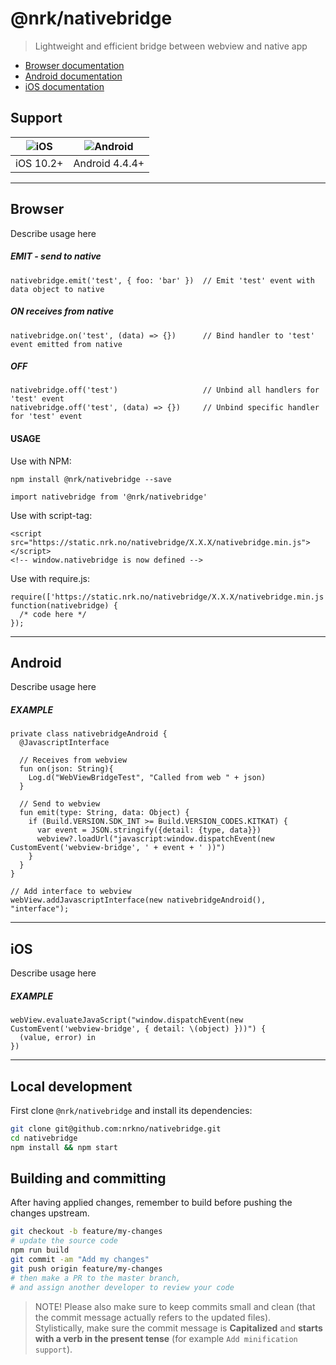 # @nrk/nativebridge

> Lightweight and efficient bridge between webview and native app

- [Browser documentation](#browser)
- [Android documentation](#android)
- [iOS documentation](#ios)

## Support
![iOS](https://cdnjs.cloudflare.com/ajax/libs/browser-logos/42.7.1/archive/safari-ios_1-6/safari-ios_1-6_24x24.png) | ![Android](https://cdnjs.cloudflare.com/ajax/libs/browser-logos/42.7.1/android/android_24x24.png)
--- | ---
iOS 10.2+ | Android 4.4.4+

---

## Browser

Describe usage here

##### EMIT - *send to native*
```
nativebridge.emit('test', { foo: 'bar' })  // Emit 'test' event with data object to native
```
##### ON  *receives from native*
```
nativebridge.on('test', (data) => {})      // Bind handler to 'test' event emitted from native
```
##### OFF
```
nativebridge.off('test')                   // Unbind all handlers for 'test' event
nativebridge.off('test', (data) => {})     // Unbind specific handler for 'test' event
```


#### USAGE

Use with NPM:
```
npm install @nrk/nativebridge --save
```
```
import nativebridge from '@nrk/nativebridge'
```
Use with script-tag:
```
<script src="https://static.nrk.no/nativebridge/X.X.X/nativebridge.min.js"></script>
<!-- window.nativebridge is now defined -->
```
Use with require.js:
```
require(['https://static.nrk.no/nativebridge/X.X.X/nativebridge.min.js'], function(nativebridge) {
  /* code here */
});
```

---

## Android

Describe usage here

##### EXAMPLE
```
private class nativebridgeAndroid {
  @JavascriptInterface

  // Receives from webview
  fun on(json: String){
    Log.d("WebViewBridgeTest", "Called from web " + json)
  }

  // Send to webview
  fun emit(type: String, data: Object) {
    if (Build.VERSION.SDK_INT >= Build.VERSION_CODES.KITKAT) {
      var event = JSON.stringify({detail: {type, data}})
      webview?.loadUrl("javascript:window.dispatchEvent(new CustomEvent('webview-bridge', ' + event + ' ))")
    }
  }
}

// Add interface to webview
webView.addJavascriptInterface(new nativebridgeAndroid(), "interface");
```

---

## iOS

Describe usage here

##### EXAMPLE

```
webView.evaluateJavaScript("window.dispatchEvent(new CustomEvent('webview-bridge', { detail: \(object) }))") {
  (value, error) in
})
```

---

## Local development
First clone `@nrk/nativebridge` and install its dependencies:

```bash
git clone git@github.com:nrkno/nativebridge.git
cd nativebridge
npm install && npm start
```

## Building and committing
After having applied changes, remember to build before pushing the changes upstream.

```bash
git checkout -b feature/my-changes
# update the source code
npm run build
git commit -am "Add my changes"
git push origin feature/my-changes
# then make a PR to the master branch,
# and assign another developer to review your code
```

> NOTE! Please also make sure to keep commits small and clean (that the commit message actually refers to the updated files).  
> Stylistically, make sure the commit message is **Capitalized** and **starts with a verb in the present tense** (for example `Add minification support`).
